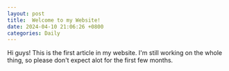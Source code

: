 ```yaml
---
layout: post
title:  Welcome to my Website!
date: 2024-04-10 21:06:26 +0800
categories: Daily
---
```


Hi guys! This is the first article in my website. I'm still working on the whole thing, so please don't expect alot for the first few months. 